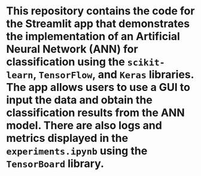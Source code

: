# This repository contains the code for the Streamlit app that demonstrates the implementation of an Artificial Neural Network (ANN) for classification using the `scikit-learn`, `TensorFlow`, and `Keras` libraries. The app allows users to use a GUI to input the data and obtain the classification results from the ANN model. There are also logs and metrics displayed in the `experiments.ipynb` using the `TensorBoard` library. 